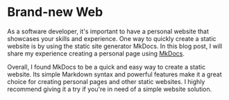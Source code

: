 # Brand-new Web

As a software developer, it's important to have a personal website that showcases your skills and experience. One way to quickly create a static website is by using the static site generator MkDocs. In this blog post, I will share my experience creating a personal page using [MkDocs](https://squidfunk.github.io/mkdocs-material/).

Overall, I found MkDocs to be a quick and easy way to create a static website. Its simple Markdown syntax and powerful features make it a great choice for creating personal pages and other static websites. I highly recommend giving it a try if you're in need of a simple website solution.
